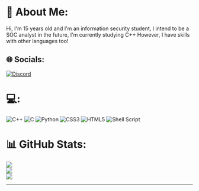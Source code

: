 # 💫 About Me:
Hi, I'm 15 years old and I'm an information security student, I intend to be a SOC analyst in the future, I'm currently studying C++
However, I have skills with other languages ​​too!


## 🌐 Socials:
[![Discord](https://img.shields.io/badge/Discord-%237289DA.svg?logo=discord&logoColor=white)](https://discord.gg/TBFcBk2jDS) 

# 💻:
![C++](https://img.shields.io/badge/c++-%2300599C.svg?style=for-the-badge&logo=c%2B%2B&logoColor=white) ![C](https://img.shields.io/badge/c-%2300599C.svg?style=for-the-badge&logo=c&logoColor=white) ![Python](https://img.shields.io/badge/python-3670A0?style=for-the-badge&logo=python&logoColor=ffdd54) ![CSS3](https://img.shields.io/badge/css3-%231572B6.svg?style=for-the-badge&logo=css3&logoColor=white) ![HTML5](https://img.shields.io/badge/html5-%23E34F26.svg?style=for-the-badge&logo=html5&logoColor=white) ![Shell Script](https://img.shields.io/badge/shell_script-%23121011.svg?style=for-the-badge&logo=gnu-bash&logoColor=white)
# 📊 GitHub Stats:
![](https://github-readme-stats.vercel.app/api?username=ackydev&theme=midnight-purple&hide_border=false&include_all_commits=false&count_private=false)<br/>
![](https://github-readme-streak-stats.herokuapp.com/?user=ackydev&theme=midnight-purple&hide_border=false)<br/>
![](https://github-readme-stats.vercel.app/api/top-langs/?username=ackydev&theme=midnight-purple&hide_border=false&include_all_commits=false&count_private=false&layout=compact)

---

<!-- Proudly created with GPRM ( https://gprm.itsvg.in ) -->
